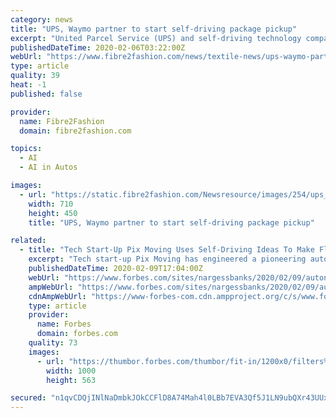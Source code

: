 ```yaml
---
category: news
title: "UPS, Waymo partner to start self-driving package pickup"
excerpt: "United Parcel Service (UPS) and self-driving technology company Waymo recently announced a first-of-a ... Over the last decade, the company has demonstrated leadership in advanced data analytics, artificial intelligence, autonomous drone delivery, robotics and facility automation."
publishedDateTime: 2020-02-06T03:22:00Z
webUrl: "https://www.fibre2fashion.com/news/textile-news/ups-waymo-partner-to-start-self-driving-package-pickup-254957-newsdetails.htm"
type: article
quality: 39
heat: -1
published: false

provider:
  name: Fibre2Fashion
  domain: fibre2fashion.com

topics:
  - AI
  - AI in Autos

images:
  - url: "https://static.fibre2fashion.com/Newsresource/images/254/ups_266546.jpg"
    width: 710
    height: 450
    title: "UPS, Waymo partner to start self-driving package pickup"

related:
  - title: "Tech Start-Up Pix Moving Uses Self-Driving Ideas To Make Flexible Cities"
    excerpt: "Tech start-up Pix Moving has engineered a pioneering autonomous mobile living unit based on self-driving cars and is proposing Pix City as a flexible, tech-evolving future city"
    publishedDateTime: 2020-02-09T17:04:00Z
    webUrl: "https://www.forbes.com/sites/nargessbanks/2020/02/09/autonomous-drive-pix-moving/"
    ampWebUrl: "https://www.forbes.com/sites/nargessbanks/2020/02/09/autonomous-drive-pix-moving/amp/"
    cdnAmpWebUrl: "https://www-forbes-com.cdn.ampproject.org/c/s/www.forbes.com/sites/nargessbanks/2020/02/09/autonomous-drive-pix-moving/amp/"
    type: article
    provider:
      name: Forbes
      domain: forbes.com
    quality: 73
    images:
      - url: "https://thumbor.forbes.com/thumbor/fit-in/1200x0/filters%3Aformat%28jpg%29/https%3A%2F%2Fspecials-images.forbesimg.com%2Fimageserve%2F5e403a4b8b6cf300071e3efc%2F0x0.jpg%3FcropX1%3D0%26cropX2%3D1000%26cropY1%3D0%26cropY2%3D563"
        width: 1000
        height: 563

secured: "n1qvCDQjINlNaDmbkJOkCCFlD8A74Mah4l0LBb7EVA3Qf5J1LN9ubQXr43UUxmCRtTQs2MNHwxra/hFG2cLC7dqF6o1cyen/BAlQIHS71i1rxwdhbrICF7o9g0phYx6plH9OIMq8Ez/RfYRbGBni7nIZiW8FgdwwlSkcaezvSTkwwwBR0MTZs9DC355itNOaW761zBpv7Wu4p5iqmmGRs6iJ1uDen8xJcRF+p1YKA01sXlAL8GyrbwpjZ27jW+Z/vg8XBN+2U2736fDXwP3X47mg8+Pg03KN3Is49H08EJ9jbO0N/CJzBPAeIZG+QF06;08M7zTzAOn91fVHXRI+iJA=="
---
```


